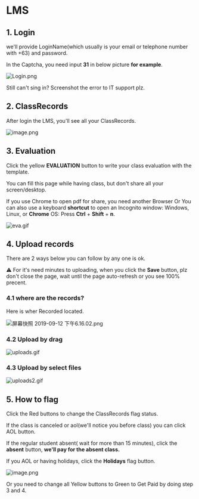 # LMS

## 1. Login

we'll provide LoginName(which usually is your email or telephone number with +63) and password.

In the Captcha, you need input **31** in below picture **for example**.

![Login.png](https://i.loli.net/2019/10/22/fNUQWbZ4TcsP7Yj.png)

Still can't sing in? Screenshot the error to IT support plz.

## 2. ClassRecords

After login the LMS,  you'll see all your ClassRecords.

![image.png](https://i.loli.net/2019/09/13/N6bnizvE4lBFU5c.png)



## 3. Evaluation

Click the yellow **EVALUATION** button to write your class evaluation with the template.

You can fill this page while having class, but don't share all your screen/desktop.

If you use Chrome to open pdf for share, you need another Browser Or You can also use a keyboard **shortcut** to open an Incognito window: Windows, Linux, or **Chrome** OS: Press **Ctrl** + **Shift** + **n**. 

![eva.gif](https://i.loli.net/2019/09/13/eE62naT8qVUZIjp.gif)





## 4. Upload records

There are 2 ways below you can follow by any one is ok. 

⚠️ For it's need minutes to uploading, when you click the **Save** button, plz don't close the page,  wait until the page auto-refresh or you see 100% precent. 



### 4.1 where are the records?

Here is wher Recorded located.

![屏幕快照 2019-09-12 下午6.16.02.png](https://i.loli.net/2019/09/12/CfKnBeXYQO9jTqv.png)


### 4.2 Upload by drag

![uploads.gif](https://i.loli.net/2019/09/13/bgD8iF5EzRSGPUt.gif)





### 4.3 Upload by select files

![uploads2.gif](https://i.loli.net/2019/09/13/2iw9LKfu3VRs8gJ.gif)



## 5. How to flag

Click the Red buttons to change the ClassRecords flag status. 

If the class is canceled or aol(we'll notice you before class) you can click AOL button.

If  the regular student absent( wait for more than 15 minutes), click the **absent** button, **we'll pay for the absent class.**

If you AOL or having holidays,  click the **Holidays** flag button.

![image.png](https://i.loli.net/2019/09/13/N6bnizvE4lBFU5c.png)

Or you need to change all Yellow buttons to Green to Get Paid by doing step 3 and 4.
